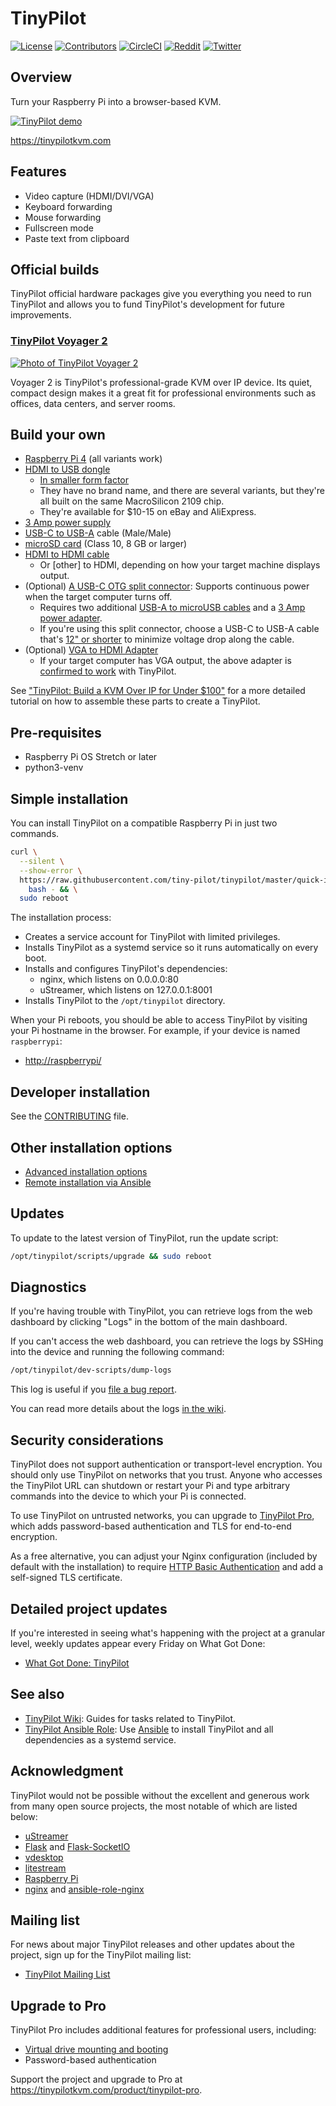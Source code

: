 # TinyPilot

[![License](http://img.shields.io/:license-mit-blue.svg?style=flat-square)](LICENSE)
[![Contributors](https://img.shields.io/github/contributors/tiny-pilot/tinypilot)](https://github.com/tiny-pilot/tinypilot/graphs/contributors)
[![CircleCI](https://circleci.com/gh/tiny-pilot/tinypilot.svg?style=svg)](https://circleci.com/gh/tiny-pilot/tinypilot)
[![Reddit](https://img.shields.io/badge/reddit-join-orange?logo=reddit)](https://www.reddit.com/r/tinypilot)
[![Twitter](https://img.shields.io/twitter/follow/tinypilotkvm?label=Twitter&style=social)](https://twitter.com/tinypilotkvm)

## Overview

Turn your Raspberry Pi into a browser-based KVM.

[![TinyPilot demo](https://raw.githubusercontent.com/tiny-pilot/tinypilot/master/readme-assets/demo-800w.gif)](https://raw.githubusercontent.com/tiny-pilot/tinypilot/master/readme-assets/demo.gif)

<https://tinypilotkvm.com>

## Features

* Video capture (HDMI/DVI/VGA)
* Keyboard forwarding
* Mouse forwarding
* Fullscreen mode
* Paste text from clipboard

## Official builds

TinyPilot official hardware packages give you everything you need to run TinyPilot and allows you to fund TinyPilot's development for future improvements.

### [TinyPilot Voyager 2](https://tinypilotkvm.com/product/tinypilot-voyager2)

[![Photo of TinyPilot Voyager 2](https://raw.githubusercontent.com/tiny-pilot/tinypilot/master/readme-assets/voyager2-600px.png)](https://tinypilotkvm.com/product/tinypilot-voyager2)

Voyager 2 is TinyPilot's professional-grade KVM over IP device. Its quiet, compact design makes it a great fit for professional environments such as offices, data centers, and server rooms.

## Build your own

* [Raspberry Pi 4](https://smile.amazon.com/dp/B07TD42S27) (all variants work)
* [HDMI to USB dongle](https://smile.amazon.com/dp/B08CXWPYQ8/)
  * [In smaller form factor](https://smile.amazon.com/dp/B08C9FCF2X/)
  * They have no brand name, and there are several variants, but they're all built on the same MacroSilicon 2109 chip.
  * They're available for $10-15 on eBay and AliExpress.
* [3 Amp power supply](https://smile.amazon.com/dp/B0728HB18G)
* [USB-C to USB-A](https://smile.amazon.com/dp/B01GGKYN0A/) cable (Male/Male)
* [microSD card](https://smile.amazon.com/dp/B073K14CVB/) (Class 10, 8 GB or larger)
* [HDMI to HDMI cable](https://smile.amazon.com/dp/B014I8SSD0/)
  * Or \[other\] to HDMI, depending on how your target machine displays output.
* (Optional) [A USB-C OTG split connector](https://tinypilotkvm.com/product/tinypilot-power-connector): Supports continuous power when the target computer turns off.
  * Requires two additional [USB-A to microUSB cables](https://smile.amazon.com/dp/B01JPDTZXK/) and a [3 Amp power adapter](https://smile.amazon.com/dp/B0728HB18G).
  * If you're using this split connector, choose a USB-C to USB-A cable that's [12" or shorter](https://smile.amazon.com/dp/B012V56D2A/) to minimize voltage drop along the cable.
* (Optional) [VGA to HDMI Adapter](https://smile.amazon.com/dp/B07121Y1Z3/)
  * If your target computer has VGA output, the above adapter is [confirmed to work](https://github.com/tiny-pilot/tinypilot/issues/76#issuecomment-664736402) with TinyPilot.

See ["TinyPilot: Build a KVM Over IP for Under $100"](https://mtlynch.io/tinypilot/#how-to-build-your-own-tinypilot) for a more detailed tutorial on how to assemble these parts to create a TinyPilot.

## Pre-requisites

* Raspberry Pi OS Stretch or later
* python3-venv

## Simple installation

You can install TinyPilot on a compatible Raspberry Pi in just two commands.

```bash
curl \
  --silent \
  --show-error \
  https://raw.githubusercontent.com/tiny-pilot/tinypilot/master/quick-install | \
    bash - && \
  sudo reboot
```

The installation process:

* Creates a service account for TinyPilot with limited privileges.
* Installs TinyPilot as a systemd service so it runs automatically on every boot.
* Installs and configures TinyPilot's dependencies:
  * nginx, which listens on 0.0.0.0:80
  * uStreamer, which listens on 127.0.0.1:8001
* Installs TinyPilot to the `/opt/tinypilot` directory.

When your Pi reboots, you should be able to access TinyPilot by visiting your Pi hostname in the browser. For example, if your device is named `raspberrypi`:

* [http://raspberrypi/](http://raspberrypi/)

## Developer installation

See the [CONTRIBUTING](CONTRIBUTING.md) file.

## Other installation options

* [Advanced installation options](https://github.com/tiny-pilot/tinypilot/wiki/Installation-Options#advanced-installation)
* [Remote installation via Ansible](https://github.com/tiny-pilot/tinypilot/wiki/Installation-Options#remote-installation)

## Updates

To update to the latest version of TinyPilot, run the update script:

```bash
/opt/tinypilot/scripts/upgrade && sudo reboot
```

## Diagnostics

If you're having trouble with TinyPilot, you can retrieve logs from the web dashboard by clicking "Logs" in the bottom of the main dashboard.

If you can't access the web dashboard, you can retrieve the logs by SSHing into the device and running the following command:

```bash
/opt/tinypilot/dev-scripts/dump-logs
```

This log is useful if you [file a bug report](https://github.com/tiny-pilot/tinypilot/issues/new?assignees=&labels=&template=bug_report.md&title=).

You can read more details about the logs [in the wiki](https://github.com/tiny-pilot/tinypilot/wiki/Troubleshooting-and-Diagnostics).

## Security considerations

TinyPilot does not support authentication or transport-level encryption. You should only use TinyPilot on networks that you trust. Anyone who accesses the TinyPilot URL can shutdown or restart your Pi and type arbitrary commands into the device to which your Pi is connected.

To use TinyPilot on untrusted networks, you can upgrade to [TinyPilot Pro](https://tinypilotkvm.com/product/tinypilot-pro), which adds password-based authentication and TLS for end-to-end encryption.

As a free alternative, you can adjust your Nginx configuration (included by default with the installation) to require [HTTP Basic Authentication](https://docs.nginx.com/nginx/admin-guide/security-controls/configuring-http-basic-authentication/) and add a self-signed TLS certificate.

## Detailed project updates

If you're interested in seeing what's happening with the project at a granular level, weekly updates appear every Friday on What Got Done:

* [What Got Done: TinyPilot](https://whatgotdone.com/michael/project/tinypilot)

## See also

* [TinyPilot Wiki](https://github.com/tiny-pilot/tinypilot/wiki): Guides for tasks related to TinyPilot.
* [TinyPilot Ansible Role](https://github.com/tiny-pilot/ansible-role-tinypilot): Use [Ansible](https://docs.ansible.com/ansible/latest/index.html) to install TinyPilot and all dependencies as a systemd service.

## Acknowledgment

TinyPilot would not be possible without the excellent and generous work from many open source projects, the most notable of which are listed below:

* [uStreamer](https://github.com/pikvm/ustreamer)
* [Flask](https://github.com/pallets/flask) and [Flask-SocketIO](https://flask-socketio.readthedocs.io/en/latest/)
* [vdesktop](https://github.com/Botspot/vdesktop)
* [litestream](https://litestream.io)
* [Raspberry Pi](https://www.raspberrypi.org/)
* [nginx](https://nginx.org/) and [ansible-role-nginx](https://github.com/geerlingguy/ansible-role-nginx)

## Mailing list

For news about major TinyPilot releases and other updates about the project, sign up for the TinyPilot mailing list:

* [TinyPilot Mailing List](https://tinypilotkvm.com/about)

## Upgrade to Pro

TinyPilot Pro includes additional features for professional users, including:

* [Virtual drive mounting and booting](https://tinypilotkvm.com/blog/whats-new-in-1-5#boot-into-a-virtual-disk-drive)
* Password-based authentication

Support the project and upgrade to Pro at <https://tinypilotkvm.com/product/tinypilot-pro>.
